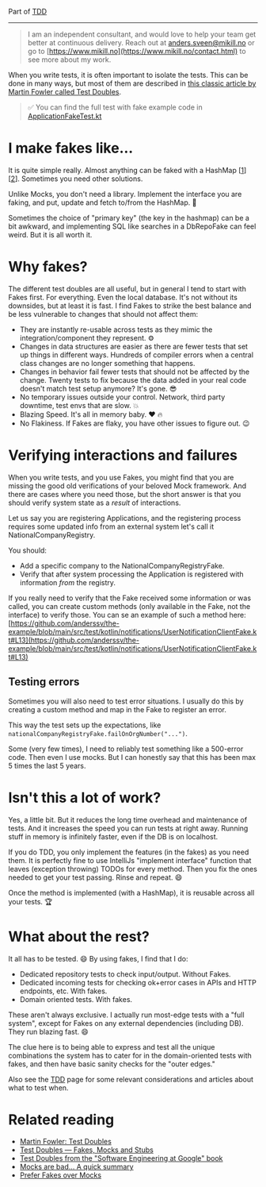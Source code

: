 Part of [TDD](tdd.md)

---

> I am an independent consultant, and would love to help your team get better at continuous delivery. Reach out at [anders.sveen@mikill.no](mailto:anders.sveen@mikill.no) or go to [https://www.mikill.no](https://www.mikill.no/contact.html) to see more about my work. 

When you write tests, it is often important to isolate the tests.
This can be done in many ways,
but most of them are described in [this classic article by Martin Fowler
called Test Doubles](https://martinfowler.com/bliki/TestDouble.html).

> ✅ You can find the full test with fake example code in [ApplicationFakeTest.kt](../src/test/kotlin/application/ApplicationFakeTest.kt)

# I make fakes like...
It is quite simple really.
Almost anything can be faked with a HashMap [[1](../src/test/kotlin/application/ApplicationRepositoryFake.kt)] [[2](../src/test/kotlin/notifications/UserNotificationClientFake.kt)].
Sometimes you need other solutions. 

Unlike Mocks, you don't need a library.
Implement the interface you are faking, and put, update and fetch to/from the HashMap. 🚀

Sometimes the choice of "primary key" (the key in the hashmap) can be a bit awkward,
and implementing SQL like searches in a DbRepoFake can feel weird.
But it is all worth it. 

# Why fakes?

The different test doubles are all useful, but in general I tend to start with Fakes first.
For everything.
Even the local database.
It's not without its downsides, but at least it is fast.
I find Fakes to strike the best balance and be less vulnerable to changes that should not affect them:
- They are instantly re-usable across tests as they mimic the integration/component they represent. ⚙️
- Changes in data structures are easier as there are fewer tests that set up things in different ways. Hundreds of compiler errors when a central class changes are no longer something that happens.
- Changes in behavior fail fewer tests that should not be affected by the change. Twenty tests to fix because the data added in your real code doesn't match test setup anymore? It's gone. 😎
- No temporary issues outside your control. Network, third party downtime, test envs that are slow. 💥
- Blazing Speed. It's all in memory baby. ♥️ 🔥
- No Flakiness. If Fakes are flaky, you have other issues to figure out. 😉

# Verifying interactions and failures

When you write tests,
and you use Fakes, you might find that you are missing the good old verifications of your beloved Mock framework.
And there are cases where you need those,
but the short answer is that you should verify system state as a _result_ of interactions.

Let us say you are registering Applications,
and the registering process requires some updated info from an external system let's call it NationalCompanyRegistry.

You should:
- Add a specific company to the NationalCompanyRegistryFake.
- Verify that after system processing the Application is registered with information _from_ the registry.

If you really need to verify that the Fake received some information or was called, you can create custom methods
(only available in the Fake, not the interface) to verify those.
You can se an example of such a method here:
[https://github.com/anderssv/the-example/blob/main/src/test/kotlin/notifications/UserNotificationClientFake.kt#L13](https://github.com/anderssv/the-example/blob/main/src/test/kotlin/notifications/UserNotificationClientFake.kt#L13)

## Testing errors

Sometimes you will also need to test error situations.
I usually do this by creating a custom method and map in the Fake to register an error.

This way the test sets up the expectations, like ```nationalCompanyRegistryFake.failOnOrgNumber("...")```.

Some (very few times), I need to reliably test something like a 500-error code.
Then even I use mocks.
But I can honestly say that this has been max 5 times the last 5 years.

# Isn't this a lot of work?

Yes, a little bit. But it reduces the long time overhead and maintenance of tests. And it increases the speed you can run tests at right away. Running stuff in memory is infinitely faster, even if the DB is on localhost.

If you do TDD, you only implement the features (in the fakes) as you need them.
It is perfectly fine to use IntelliJs "implement interface"
function that leaves (exception throwing) TODOs for every method.
Then you fix the ones needed to get your test passing.
Rinse and repeat.
😄

Once the method is implemented (with a HashMap), it is reusable across all your tests. 🏆

# What about the rest?

It all has to be tested. 😄 By using fakes, I find that I do:

- Dedicated repository tests to check input/output. Without Fakes.
- Dedicated incoming tests for checking ok+error cases in APIs and HTTP endpoints, etc. With fakes.
- Domain oriented tests. With fakes.

These aren't always exclusive.
I actually run most-edge tests with a "full system", except for Fakes on any external dependencies (including DB).
They run blazing fast.
😄

The clue here is
to being able
to express and test all the unique combinations the system has to cater for in the domain-oriented tests with fakes,
and then have basic sanity checks for the "outer edges."

Also see the [TDD](tdd.md) page for some relevant considerations and articles about what to test when.

# Related reading
- [Martin Fowler: Test Doubles](https://martinfowler.com/bliki/TestDouble.html)
- [Test Doubles — Fakes, Mocks and Stubs](https://blog.pragmatists.com/test-doubles-fakes-mocks-and-stubs-1a7491dfa3da)
- [Test Doubles from the "Software Engineering at Google" book](https://abseil.io/resources/swe-book/html/ch13.html)
- [Mocks are bad... A quick summary](https://anderssv.medium.com/mocks-are-bad-a-quick-summary-7c70d9d3226c)
- [Prefer Fakes over Mocks](https://tyrrrz.me/blog/fakes-over-mocks)
